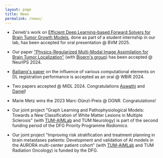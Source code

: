 ```yaml
---
layout: page
title: News
permalink: /news/
---
```

- Zeineb's work on [Efficient Deep Learning-based Forward Solvers for Brain Tumor Growth Models](https://arxiv.org/abs/2501.08226), done as part of a student internship in our lab, has been accepted for oral presentation @ BVM 2025.

- Our paper ["Physics-Regularized Multi-Modal Image Assimilation for Brain Tumor Localization"](https://neurips.cc/virtual/2024/poster/94680) (with [Bjoern's group](https://www.dqbm.uzh.ch/en/research/menze.html)) has been accepted @ NeurIPS 2024.

- [Bailiang's paper](https://arxiv.org/abs/2407.19274) on the influence of various computational elements on DL registration performance is accepted as an oral @ WBIR 2024.

- Two papers accepted @ MIDL 2024. Congratulations [Aswathi](https://openreview.net/forum?id=uoRbMNoZ7w) and [Daniel](https://openreview.net/forum?id=5Oiqw76ube)!

- Marie Metz wins the 2023 Marc-Dünzl-Preis @ DGNR. Congratulations!

- Our joint project "Graph Learning and Pathophysiological Models: Towards a New Classification of White Matter Lesions in Multiple Sclerosis" (with [TUM-AIMLab](https://aim-lab.io/) and TUM Neurology) is part of the second funding period of the DFG Priority Programme *Radiomics*.

- Our joint project "Improving risk stratification and treatment planning in brain metastases patients: Development and validation of AI models in the AURORA multi-center patient cohort" (with [TUM-AIMLab](https://aim-lab.io/) and TUM Radiation Oncology) is funded by the DFG.
